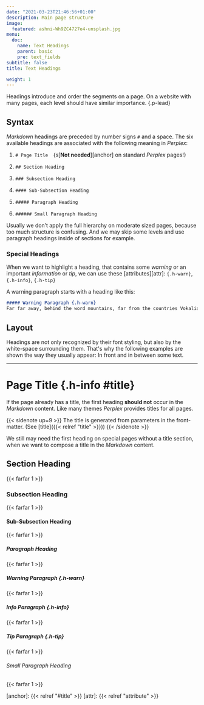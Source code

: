 ```yaml
---
date: "2021-03-23T21:46:56+01:00"
description: Main page structure
image:
  featured: ashni-Wh9ZC4727e4-unsplash.jpg
menu:
  doc:
    name: Text Headings
    parent: basic
    pre: text_fields
subtitle: false
title: Text Headings

weight: 1
---
```


Headings introduce and order the segments on a page. On a website with many pages, each level should have similar importance.
{.p-lead} <!--more-->

## Syntax

_Markdown_ headings are preceded by number signs `#` and a space. The six available headings are associated with the following meaning in _Perplex_:

1. `# Page Title`&emsp;{s[**Not needed**][anchor] on standard _Perplex_ pages!}

2. `## Section Heading`

3. `### Subsection Heading`

4. `#### Sub-Subsection Heading`

5. `##### Paragraph Heading`

6. `###### Small Paragraph Heading`

Usually we don’t apply the full hierarchy on moderate sized pages, because too much structure is confusing. And we may skip some levels and use paragraph headings inside of sections for example.

### Special Headings

When we want to highlight a heading, that contains some *warning* or an important *information* or *tip*, we can use these [attributes][attr]: `{.h-warn}`, `{.h-info}`, `{.h-tip}`

A warning paragraph starts with a heading like this:

```md
##### Warning Paragraph {.h-warn}
Far far away, behind the word mountains, far from the countries Vokalia and
```

## Layout

Headings are not only recognized by their font styling, but also by the white-space surrounding them. That's why the following examples are shown the way they usually appear: In front and in between some text.

***

# Page Title {.h-info #title}

If the page already has a title, the first heading **should not** occur in the _Markdown_ content. Like many themes _Perplex_ provides titles for all pages.

{{< sidenote up=9 >}}
The title is generated from parameters in the front-matter. (See [title]({{< relref "title" >}}))
{{< /sidenote >}}

We still may need the first heading on special pages without a title section, when we want to compose a title in the _Markdown_ content.

## Section Heading
{{< farfar 1 >}}

### Subsection Heading
{{< farfar 1 >}}

#### Sub-Subsection Heading
{{< farfar 1 >}}

##### Paragraph Heading
{{< farfar 1 >}}

##### Warning Paragraph {.h-warn}
{{< farfar 1 >}}

##### Info Paragraph {.h-info}

{{< farfar 1 >}}

##### Tip Paragraph {.h-tip}
{{< farfar 1 >}}

###### Small Paragraph Heading
{{< farfar 1 >}}

[anchor]: {{< relref "#title" >}}
[attr]: {{< relref "attribute" >}}
